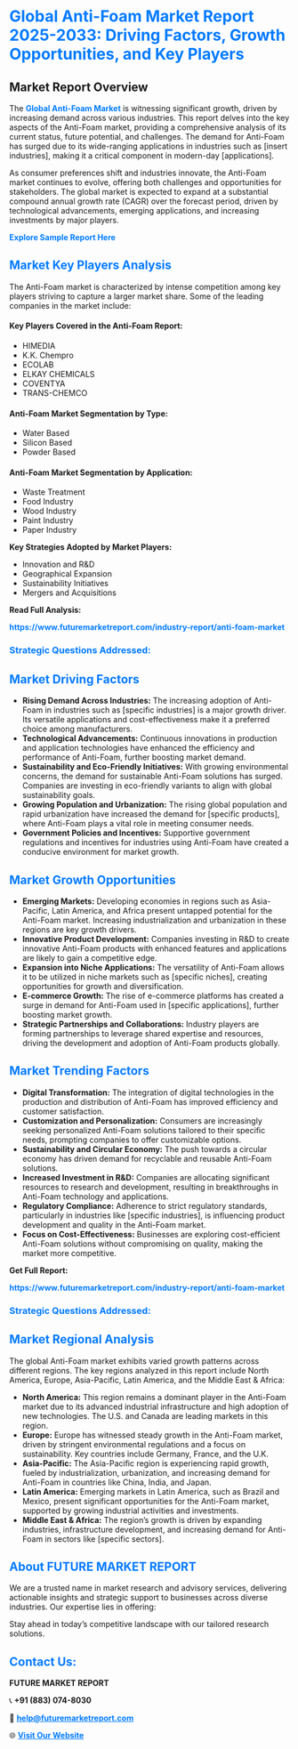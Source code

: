 <h1 style="color: #007BFF;">Global Anti-Foam Market Report 2025-2033: Driving Factors, Growth Opportunities, and Key Players</h1>

<section id="overview">
<h2>Market Report Overview</h2>
<p>The <a href="https://www.futuremarketreport.com/industry-report/anti-foam-market" style="color: #007BFF; text-decoration: none;"><strong>Global Anti-Foam Market</strong></a> is witnessing significant growth, driven by increasing demand across various industries. This report delves into the key aspects of the Anti-Foam market, providing a comprehensive analysis of its current status, future potential, and challenges. The demand for Anti-Foam has surged due to its wide-ranging applications in industries such as [insert industries], making it a critical component in modern-day [applications].</p>
<p>As consumer preferences shift and industries innovate, the Anti-Foam market continues to evolve, offering both challenges and opportunities for stakeholders. The global market is expected to expand at a substantial compound annual growth rate (CAGR) over the forecast period, driven by technological advancements, emerging applications, and increasing investments by major players.</p>
</section>

<section id="overview">
<p><a href="https://www.futuremarketreport.com/request-sample/reportId=115049" style="color: #007BFF; text-decoration: none;"><strong>Explore Sample Report Here</strong></a></p>
</section>

<section id="key-players">
<h2 style="color: #007BFF;">Market Key Players Analysis</h2>
<p>The Anti-Foam market is characterized by intense competition among key players striving to capture a larger market share. Some of the leading companies in the market include:</p>
<h4>Key Players Covered in the Anti-Foam Report:</h4>
<ul><li>HIMEDIA</li><li>K.K. Chempro</li><li>ECOLAB</li><li>ELKAY CHEMICALS</li><li>COVENTYA</li><li>TRANS-CHEMCO</li></ul>
<h4>Anti-Foam Market Segmentation by Type:</h4>
<ul><li>Water Based</li><li>Silicon Based</li><li>Powder Based</li></ul>

<h4>Anti-Foam Market Segmentation by Application:</h4>
<ul><li>Waste Treatment</li><li>Food Industry</li><li>Wood Industry</li><li>Paint Industry</li><li>Paper Industry</li></ul>
<p><strong>Key Strategies Adopted by Market Players:</strong></p>
<ul>
<li>Innovation and R&D</li>
<li>Geographical Expansion</li>
<li>Sustainability Initiatives</li>
<li>Mergers and Acquisitions</li>
</ul>
</section>

<section>
<p><strong>Read Full Analysis: </strong></p><a href="https://www.futuremarketreport.com/industry-report/anti-foam-market" style="color: #007BFF; text-decoration: none;"><strong>https://www.futuremarketreport.com/industry-report/anti-foam-market</strong></a>
<h3 style="color: #007BFF;">Strategic Questions Addressed:</h3>
</section>

<section id="driving-factors">
<h2 style="color: #007BFF;">Market Driving Factors</h2>
<ul>
<li><strong>Rising Demand Across Industries:</strong> The increasing adoption of Anti-Foam in industries such as [specific industries] is a major growth driver. Its versatile applications and cost-effectiveness make it a preferred choice among manufacturers.</li>
<li><strong>Technological Advancements:</strong> Continuous innovations in production and application technologies have enhanced the efficiency and performance of Anti-Foam, further boosting market demand.</li>
<li><strong>Sustainability and Eco-Friendly Initiatives:</strong> With growing environmental concerns, the demand for sustainable Anti-Foam solutions has surged. Companies are investing in eco-friendly variants to align with global sustainability goals.</li>
<li><strong>Growing Population and Urbanization:</strong> The rising global population and rapid urbanization have increased the demand for [specific products], where Anti-Foam plays a vital role in meeting consumer needs.</li>
<li><strong>Government Policies and Incentives:</strong> Supportive government regulations and incentives for industries using Anti-Foam have created a conducive environment for market growth.</li>
</ul>
</section>

<section id="growth-opportunities">
<h2 style="color: #007BFF;">Market Growth Opportunities</h2>
<ul>
<li><strong>Emerging Markets:</strong> Developing economies in regions such as Asia-Pacific, Latin America, and Africa present untapped potential for the Anti-Foam market. Increasing industrialization and urbanization in these regions are key growth drivers.</li>
<li><strong>Innovative Product Development:</strong> Companies investing in R&D to create innovative Anti-Foam products with enhanced features and applications are likely to gain a competitive edge.</li>
<li><strong>Expansion into Niche Applications:</strong> The versatility of Anti-Foam allows it to be utilized in niche markets such as [specific niches], creating opportunities for growth and diversification.</li>
<li><strong>E-commerce Growth:</strong> The rise of e-commerce platforms has created a surge in demand for Anti-Foam used in [specific applications], further boosting market growth.</li>
<li><strong>Strategic Partnerships and Collaborations:</strong> Industry players are forming partnerships to leverage shared expertise and resources, driving the development and adoption of Anti-Foam products globally.</li>
</ul>
</section>

<section id="trending-factors">
<h2 style="color: #007BFF;">Market Trending Factors</h2>
<ul>
<li><strong>Digital Transformation:</strong> The integration of digital technologies in the production and distribution of Anti-Foam has improved efficiency and customer satisfaction.</li>
<li><strong>Customization and Personalization:</strong> Consumers are increasingly seeking personalized Anti-Foam solutions tailored to their specific needs, prompting companies to offer customizable options.</li>
<li><strong>Sustainability and Circular Economy:</strong> The push towards a circular economy has driven demand for recyclable and reusable Anti-Foam solutions.</li>
<li><strong>Increased Investment in R&D:</strong> Companies are allocating significant resources to research and development, resulting in breakthroughs in Anti-Foam technology and applications.</li>
<li><strong>Regulatory Compliance:</strong> Adherence to strict regulatory standards, particularly in industries like [specific industries], is influencing product development and quality in the Anti-Foam market.</li>
<li><strong>Focus on Cost-Effectiveness:</strong> Businesses are exploring cost-efficient Anti-Foam solutions without compromising on quality, making the market more competitive.</li>
</ul>
</section>

<section>
<p><strong>Get Full Report: </strong></p><a href="https://www.futuremarketreport.com/industry-report/anti-foam-market" style="color: #007BFF; text-decoration: none;"><strong>https://www.futuremarketreport.com/industry-report/anti-foam-market</strong></a>
<h3 style="color: #007BFF;">Strategic Questions Addressed:</h3>
</section>


<section id="regional-analysis">
<h2 style="color: #007BFF;">Market Regional Analysis</h2>
<p>The global Anti-Foam market exhibits varied growth patterns across different regions. The key regions analyzed in this report include North America, Europe, Asia-Pacific, Latin America, and the Middle East & Africa:</p>
<ul>
<li><strong>North America:</strong> This region remains a dominant player in the Anti-Foam market due to its advanced industrial infrastructure and high adoption of new technologies. The U.S. and Canada are leading markets in this region.</li>
<li><strong>Europe:</strong> Europe has witnessed steady growth in the Anti-Foam market, driven by stringent environmental regulations and a focus on sustainability. Key countries include Germany, France, and the U.K.</li>
<li><strong>Asia-Pacific:</strong> The Asia-Pacific region is experiencing rapid growth, fueled by industrialization, urbanization, and increasing demand for Anti-Foam in countries like China, India, and Japan.</li>
<li><strong>Latin America:</strong> Emerging markets in Latin America, such as Brazil and Mexico, present significant opportunities for the Anti-Foam market, supported by growing industrial activities and investments.</li>
<li><strong>Middle East & Africa:</strong> The region’s growth is driven by expanding industries, infrastructure development, and increasing demand for Anti-Foam in sectors like [specific sectors].</li>
</ul>
</section>

<footer>
<h2 style="color: #007BFF;">About FUTURE MARKET REPORT</h2>
<p>We are a trusted name in market research and advisory services, delivering actionable insights and strategic support to businesses across diverse industries. Our expertise lies in offering:</p>

<p>Stay ahead in today’s competitive landscape with our tailored research solutions.</p>

<h2 style="color: #007BFF;">Contact Us:</h2>
<p><strong>FUTURE MARKET REPORT</strong></p>
<p>📞 <strong>+91 (883) 074-8030</strong></p>
<p>📧 <strong><a href="mailto:help@futuremarketreport.com" style="color: #007BFF;">help@futuremarketreport.com</a></strong></p>
<p>🌐 <strong><a href="https://www.futuremarketreport.com/" style="color: #007BFF;">Visit Our Website</a></strong></p>
</footer>